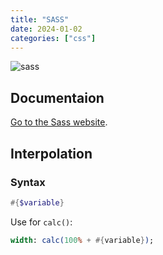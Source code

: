 ```yaml
---
title: "SASS"
date: 2024-01-02
categories: ["css"]
---
```


![sass](https://sass-lang.com/assets/img/logos/logo.svg)


## Documentaion

[Go to the Sass website](https://sass-lang.com/).

## Interpolation

### Syntax

```sass
#{$variable}
```

Use for `calc()`:

```sass
width: calc(100% + #{variable});
```
